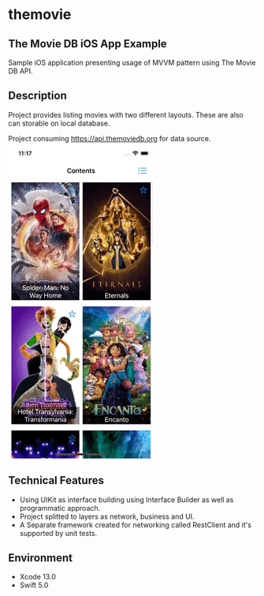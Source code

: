 # themovie
## The Movie DB iOS App Example
Sample iOS application presenting usage of MVVM pattern using The Movie DB API.

## Description
Project provides listing movies with two different layouts.  These are also can storable on local database.

Project consuming https://api.themoviedb.org for data source.
![Usage Example](sample.gif)

## Technical Features
- Using UIKit as interface building using Interface Builder as well as programmatic approach.
- Project splitted to layers as network, business and UI.
- A Separate framework created for networking called RestClient and it's supported by unit tests.

## Environment
- Xcode 13.0
- Swift 5.0
